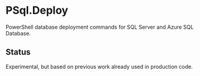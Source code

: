 # PSql.Deploy

PowerShell database deployment commands for SQL Server and Azure SQL Database.

## Status

Experimental, but based on previous work already used in production code.

